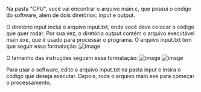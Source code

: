 Na pasta "CPU", você vai encontrar o arquivo main.c, que possui o código do software, além de dois diretórios: input e output.

O diretório input inclui o arquivo input.txt, onde você deve colocar o código que quer rodar. Por sua vez, o diretório output contém o arquivo executável main.exe, que é usado para processar o programa.
O arquivo input.txt tem que seguir essa formatação:
![image](https://github.com/user-attachments/assets/8e4d4930-e9a1-465f-84e6-545815508245)

O tamanho das instruções seguem essa formatação:
![image](https://github.com/user-attachments/assets/921188e4-4226-4f82-abec-69fe839b91c1)
![image](https://github.com/user-attachments/assets/325bcf36-ec47-4a2b-9d0c-e44c1f131153)


Para usar o software, edite o arquivo input.txt na pasta input e insira o código que deseja executar. Depois, rode o arquivo main.exe para começar o processamento.
